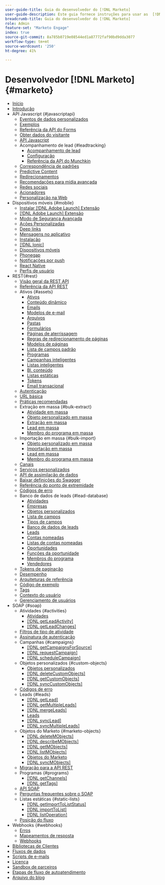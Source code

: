 ```yaml
---
user-guide-title: Guia do desenvolvedor do [!DNL Marketo]
user-guide-description: Este guia fornece instruções para usar as  [!DNL Marketo] APIs.
breadcrumb-title: Guia do desenvolvedor do [!DNL Marketo]
role: Admin
feature-set: "Marketo Engage"
index: true
source-git-commit: 8a785b0719e08544ed1a87772faf90bd9dda3077
workflow-type: tm+mt
source-wordcount: '250'
ht-degree: 41%

---
```



# Desenvolvedor [!DNL Marketo] {#marketo}

- [Início](home.md)
- [Introdução](getting-started.md)
- API Javascript {#javascriptapi}
   - [Eventos de dados personalizados](javascript-api/custom-data-events.md)
   - [Exemplos](javascript-api/examples.md)
   - [Referência da API do Forms](javascript-api/forms-api-reference.md)
   - [Obter dados do visitante](javascript-api/get-visitor-data.md)
   - [API Javascript](javascript-api/javascript-api.md)
   - Acompanhamento de lead {#leadtracking}
      - [Acompanhamento de lead](javascript-api/lead-tracking.md)
      - [Configuração](javascript-api/configuration.md)
      - [Referência da API do Munchkin](javascript-api/api-reference.md)
   - [Correspondência de padrões](javascript-api/pattern-match.md)
   - [Predictive Content](javascript-api/predictive-content.md)
   - [Redirecionamentos](javascript-api/redirect.md)
   - [Recomendações para mídia avançada](javascript-api/rich-media-recommendation.md)
   - [Redes sociais](javascript-api/social.md)
   - [Acionadores](javascript-api/triggers.md)
   - [Personalização na Web](javascript-api/web-personalization.md)
- Dispositivos móveis {#mobile}
   - [Instalar  [!DNL Adobe Launch] Extensão](mobile/adobe-launch-extension-installation.md)
   - [[!DNL Adobe Launch] Extensão](mobile/adobe-launch-extension.md)
   - [Modo de Segurança Avançada](mobile/advanced-security-access-mode.md)
   - [Ações Personalizadas](mobile/custom-actions.md)
   - [Deep links](mobile/enabling-deep-links-in-your-app.md)
   - [Mensagens no aplicativo](mobile/in-app-messages.md)
   - [Instalação](mobile/installation.md)
   - [[!DNL Ionic]](mobile/ionic.md)
   - [Dispositivos móveis](mobile/mobile.md)
   - [Phonegap](mobile/phonegap.md)
   - [Notificações por push](mobile/push-notifications.md)
   - [React Native](mobile/react-native.md)
   - [Perfis de usuário](mobile/user-profiles.md)
- REST{#rest}
   - [Visão geral da REST API](rest-api/rest-api.md)
   - [Referência da API REST](https://developer.adobe.com/marketo-apis/)
   - Ativos {#assets}
      - [Ativos](rest-api/assets.md)
      - [Conteúdo dinâmico](rest-api/dynamic-content.md)
      - [Emails](rest-api/emails.md)
      - [Modelos de e-mail](rest-api/email-templates.md)
      - [Arquivos](rest-api/files.md)
      - [Pastas](rest-api/folders.md)
      - [Formulários](rest-api/forms.md)
      - [Páginas de aterrissagem](rest-api/landing-pages.md)
      - [Regras de redirecionamento de páginas](rest-api/landing-page-redirect-rules.md)
      - [Modelos de páginas](rest-api/landing-page-templates.md)
      - [Lista de campos padrão](rest-api/list-of-standard-fields.md)
      - [Programas](rest-api/programs.md)
      - [Campanhas inteligentes](rest-api/smart-campaigns.md)
      - [Listas inteligentes](rest-api/smart-lists.md)
      - [Bl. conteúdo](rest-api/snippets.md)
      - [Listas estáticas](rest-api/static-lists.md)
      - [Tokens](rest-api/tokens.md)
      - [Email transacional](rest-api/transactional-email.md)
   - [Autenticação](rest-api/authentication.md)
   - [URL básica](rest-api/base-url.md)
   - [Práticas recomendadas](rest-api/marketo-integration-best-practices.md)
   - Extração em massa {#bulk-extract}
      - [Atividade em massa](rest-api/bulk-activity-extract.md)
      - [Objeto personalizado em massa](rest-api/bulk-custom-object-extract.md)
      - [Extração em massa](rest-api/bulk-extract.md)
      - [Lead em massa](rest-api/bulk-lead-extract.md)
      - [Membro do programa em massa](rest-api/bulk-program-member-extract.md)
   - Importação em massa {#bulk-import}
      - [Objeto personalizado em massa](rest-api/bulk-custom-object-import.md)
      - [Importação em massa](rest-api/bulk-import.md)
      - [Lead em massa](rest-api/bulk-lead-import.md)
      - [Membro do programa em massa](rest-api/bulk-program-member-import.md)
   - [Canais](rest-api/channels.md)
   - [Serviços personalizados](rest-api/custom-services.md)
   - [API de assimilação de dados](rest-api/data-ingestion.md)
   - [Baixar definições do Swagger](rest-api/swagger.md)
   - [Referência do ponto de extremidade](rest-api/endpoint-reference.md)
   - [Códigos de erro](rest-api/error-codes.md)
   - Banco de dados de leads {#lead-database}
      - [Atividades](rest-api/activities.md)
      - [Empresas](rest-api/companies.md)
      - [Objetos personalizados](rest-api/custom-objects.md)
      - [Lista de campos](rest-api/fields.md)
      - [Tipos de campos](rest-api/field-types.md)
      - [Banco de dados de leads](rest-api/lead-database.md)
      - [Leads](rest-api/leads.md)
      - [Contas nomeadas](rest-api/named-accounts.md)
      - [Listas de contas nomeadas](rest-api/named-account-lists.md)
      - [Oportunidades](rest-api/opportunities.md)
      - [Funções da oportunidade](rest-api/opportunity-roles.md)
      - [Membros do programa](rest-api/program-members.md)
      - [Vendedores](rest-api/sales-persons.md)
   - [Tokens de paginação](rest-api/paging-tokens.md)
   - [Desempenho](rest-api/performance.md)
   - [Arquiteturas de referência](rest-api/reference-architectures.md)
   - [Código de exemplo](https://github.com/Marketo/REST-Sample-Code)
   - [Tags](rest-api/tags.md)
   - [Contexto do usuário](rest-api/user-context.md)
   - [Gerenciamento de usuários](rest-api/user-management.md)
- SOAP {#soap}
   - Atividades {#activities}
      - [Atividades](soap-api/activities.md)
      - [[!DNL getLeadActivity]](soap-api/getleadactivity.md)
      - [[!DNL getLeadChanges]](soap-api/getleadchanges.md)
   - [Filtros de tipo de atividade](soap-api/activity-type-filters.md)
   - [Assinatura de autenticação](soap-api/authentication-signature.md)
   - Campanhas {#campaigns}
      - [[!DNL getCampaignsForSource]](soap-api/getcampaignsforsource.md)
      - [[!DNL requestCampaign]](soap-api/requestcampaign.md)
      - [[!DNL scheduleCampaign]](soap-api/schedulecampaign.md)
   - Objetos personalizados {#custom-objects}
      - [Objetos personalizados](soap-api/custom-objects.md)
      - [[!DNL deleteCustomObjects]](soap-api/deletecustomobjects.md)
      - [[!DNL getCustomObjects]](soap-api/getcustomobjects.md)
      - [[!DNL syncCustomObjects]](soap-api/synccustomobjects.md)
   - [Códigos de erro](soap-api/error-codes.md)
   - Leads {#leads}
      - [[!DNL getLead]](soap-api/getlead.md)
      - [[!DNL getMultipleLeads]](soap-api/getmultipleleads.md)
      - [[!DNL mergeLeads]](soap-api/mergeleads.md)
      - [Leads](soap-api/leads.md)
      - [[!DNL syncLead]](soap-api/synclead.md)
      - [[!DNL syncMultipleLeads]](soap-api/syncmultipleleads.md)
   - Objetos do Marketo {#marketo-objects}
      - [[!DNL deleteMObjects]](soap-api/deletemobjects.md)
      - [[!DNL describeMObjects]](soap-api/describemobject.md)
      - [[!DNL getMObjects]](soap-api/getmobjects.md)
      - [[!DNL listMObjects]](soap-api/listmobjects.md)
      - [Objetos do Marketo](soap-api/marketo-objects.md)
      - [[!DNL syncMObjects]](soap-api/syncmobjects.md)
   - [Migração para a API REST](soap-api/migration.md)
   - Programas {#programs}
      - [[!DNL getChannels]](soap-api/getchannels.md)
      - [[!DNL getTags]](soap-api/gettags.md)
   - [API SOAP](soap-api/soap-api.md)
   - [Perguntas frequentes sobre o SOAP](soap-api/soap-faq.md)
   - Listas estáticas {#static-lists}
      - [[!DNL getImportToListStatus]](soap-api/getimporttoliststatus.md)
      - [[!DNL importToList]](soap-api/importtolist.md)
      - [[!DNL listOperation]](soap-api/listoperation.md)
   - [Posição do fluxo](soap-api/stream-position.md)
- Webhooks {#webhooks}
   - [Erros](webhooks/errors.md)
   - [Mapeamentos de resposta](webhooks/response-mappings.md)
   - [Webhooks](webhooks/webhooks.md)
- [Bibliotecas de Clientes](https://github.com/Marketo/Community-Supported-Client-Libraries)
- [Fluxos de dados](https://developer.adobe.com/events/docs/guides/using/marketo/marketo-data-streams)
- [Scripts de e-mails](email-scripting.md)
- [Licença](api-license.md)
- [Sandbox de parceiros](partner-sandbox.md)
- [Etapas de fluxo de autoatendimento](self-service-flow-steps.md)
- [Arquivo do blog](blog.md)
